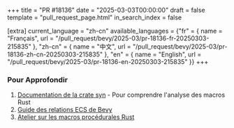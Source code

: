 +++
title = "PR #18136"
date = "2025-03-03T00:00:00"
draft = false
template = "pull_request_page.html"
in_search_index = false

[extra]
current_language = "zh-cn"
available_languages = {"fr" = { name = "Français", url = "/pull_request/bevy/2025-03/pr-18136-fr-20250303-215835" }, "zh-cn" = { name = "中文", url = "/pull_request/bevy/2025-03/pr-18136-zh-cn-20250303-215835" }, "en" = { name = "English", url = "/pull_request/bevy/2025-03/pr-18136-en-20250303-215835" }}
+++

### Pour Approfondir  
1. [Documentation de la crate syn](https://docs.rs/syn/latest/syn/) - Pour comprendre l'analyse des macros Rust  
2. [Guide des relations ECS de Bevy](https://bevyengine.org/learn/book/ecs-relationships/)  
3. [Atelier sur les macros procédurales Rust](https://github.com/dtolnay/proc-macro-workshop)